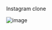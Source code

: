 Instagram clone 

![image](https://user-images.githubusercontent.com/61576958/193628349-52c6c324-f87f-49eb-8aea-4356d302db8d.png)

